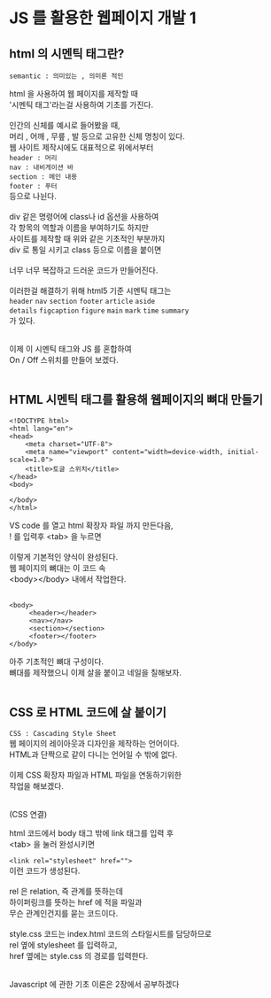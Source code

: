 # JS 를 활용한 웹페이지 개발 1

## html 의 시멘틱 태그란?

`semantic : 의미있는 , 의미론 적인`<br/>

html 을 사용하여 웹 페이지를 제작할 때<br/>
'시멘틱 태그'라는걸 사용하여 기초를 가진다.<br/>
<br/>
인간의 신체를 예시로 들어봤을 때,<br/>
머리 , 어깨 , 무릎 , 발 등으로 고유한 신체 명칭이 있다.<br/>
웹 사이트 제작시에도 대표적으로 위에서부터<br/>
`header : 머리`<br/>
`nav : 내비게이션 바`<br/>
`section : 메인 내용`<br/>
`footer : 푸터`<br/>
등으로 나뉜다.<br/>
<br/>
div 같은 명령어에 class나 id 옵션을 사용하여<br/>
각 항목의 역할과 이름을 부여하기도 하지만<br/>
사이트를 제작할 때 위와 같은 기초적인 부분까지<br/>
div 로 통일 시키고 class 등으로 이름을 붙이면<br/>
<br/>
너무 너무 복잡하고 드러운 코드가 만들어진다.<br/>
<br/>
이러한걸 해결하기 위해 html5 기준 시멘틱 태그는<br/>
`header` `nav` `section` `footer` `article` `aside`<br/>
`details` `figcaption` `figure` `main` `mark` `time` `summary`<br/> 
가 있다.<br/>
<br/>

이제 이 시멘틱 태그와 JS 를 혼합하여<br/>
On / Off 스위치를 만들어 보겠다.<br/>
<br/>

## HTML 시멘틱 태그를 활용해 웹페이지의 뼈대 만들기

```
<!DOCTYPE html>
<html lang="en">
<head>
    <meta charset="UTF-8">
    <meta name="viewport" content="width=device-width, initial-scale=1.0">
    <title>토글 스위치</title>
</head>
<body>
     
</body>
</html>
```
VS code 를 열고 html 확장자 파일 까지 만든다음,<br/>
! 를 입력후 \<tab> 을 누르면<br/>
<br/>
이렇게 기본적인 양식이 완성된다.<br/>
웹 페이지의 뼈대는 이 코드 속<br/>
\<body>\</body> 내에서 작업한다.<br/>
<br/>

```
<body>
     <header></header>
     <nav></nav>
     <section></section>
     <footer></footer>
</body>
```
아주 기초적인 뼈대 구성이다.<br/>
뼈대를 제작했으니 이제 살을 붙이고 네일을 칠해보자.<br/>
<br/>

## CSS 로 HTML 코드에 살 붙이기
`CSS : Cascading Style Sheet`<br/>
웹 페이지의 레이아웃과 디자인을 제작하는 언어이다.<br/>
HTML과 단짝으로 같이 다니는 언어일 수 밖에 없다.<br/>
<br/>
이제 CSS 확장자 파일과 HTML 파일을 연동하기위한<br/>
작업을 해보겠다.<br/>
<br/>

(CSS 연결)

html 코드에서 body 태그 밖에 link 태그를 입력 후<br/>
\<tab> 을 눌러 완성시키면<br/>

`<link rel="stylesheet" href="">`<br/>
이런 코드가 생성된다.<br/>
<br/>
rel 은 relation, 즉 관계를 뜻하는데<br/>
하이퍼링크를 뜻하는 href 에 적을 파일과<br/>
무슨 관계인건지를 묻는 코드이다.<br/>
<br/>
style.css 코드는 index.html 코드의 스타일시트를 담당하므로<br/>
rel 옆에 stylesheet 를 입력하고,<br/>
href 옆에는 style.css 의 경로를 입력한다.<br/>
<br/>

Javascript 에 관한 기초 이론은 2장에서 공부하겠다<br/>
<br/>
